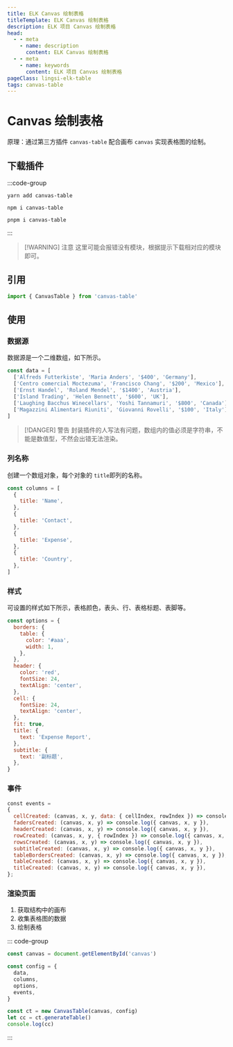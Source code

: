 ```yaml
---
title: ELK Canvas 绘制表格
titleTemplate: ELK Canvas 绘制表格
description: ELK 项目 Canvas 绘制表格
head:
  - - meta
    - name: description
      content: ELK Canvas 绘制表格
  - - meta
    - name: keywords
      content: ELK 项目 Canvas 绘制表格
pageClass: lingsi-elk-table
tags: canvas-table
---
```


# Canvas 绘制表格

原理：通过第三方插件 `canvas-table` 配合画布 `canvas` 实现表格图的绘制。

## 下载插件

:::code-group

```shell [yarn]
yarn add canvas-table
```

```shell [npm]
npm i canvas-table
```

```shell [pnpm]
pnpm i canvas-table
```

:::

> [!WARNING] 注意
> 这里可能会报错没有模块，根据提示下载相对应的模块即可。

## 引用

```javascript
import { CanvasTable } from 'canvas-table'
```

## 使用

### 数据源

数据源是一个二维数组，如下所示。

```javascript
const data = [
  ['Alfreds Futterkiste', 'Maria Anders', '$400', 'Germany'],
  ['Centro comercial Moctezuma', 'Francisco Chang', '$200', 'Mexico'],
  ['Ernst Handel', 'Roland Mendel', '$1400', 'Austria'],
  ['Island Trading', 'Helen Bennett', '$600', 'UK'],
  ['Laughing Bacchus Winecellars', 'Yoshi Tannamuri', '$800', 'Canada'],
  ['Magazzini Alimentari Riuniti', 'Giovanni Rovelli', '$100', 'Italy'],
]
```

> [!DANGER] 警告
> 封装插件的人写法有问题，数组内的值必须是字符串，不能是数值型，不然会出错无法渲染。

### 列名称

创建一个数组对象，每个对象的 `title`即列的名称。

```javascript
const columns = [
  {
    title: 'Name',
  },
  {
    title: 'Contact',
  },
  {
    title: 'Expense',
  },
  {
    title: 'Country',
  },
]
```

### 样式

可设置的样式如下所示，表格颜色，表头、行、表格标题、表脚等。

```javascript
const options = {
  borders: {
    table: {
      color: '#aaa',
      width: 1,
    },
  },
  header: {
    color: 'red',
    fontSize: 24,
    textAlign: 'center',
  },
  cell: {
    fontSize: 24,
    textAlign: 'center',
  },
  fit: true,
  title: {
    text: 'Expense Report',
  },
  subtitle: {
    text: '副标题',
  },
}
```

### 事件

```javascript
const events =
{
  cellCreated: (canvas, x, y, data: { cellIndex, rowIndex }) => console.log({ canvas, x, y, cellIndex, rowIndex }),
  fadersCreated: (canvas, x, y) => console.log({ canvas, x, y }),
  headerCreated: (canvas, x, y) => console.log({ canvas, x, y }),
  rowCreated: (canvas, x, y, { rowIndex }) => console.log({ canvas, x, y, rowIndex }),
  rowsCreated: (canvas, x, y) => console.log({ canvas, x, y }),
  subtitleCreated: (canvas, x, y) => console.log({ canvas, x, y }),
  tableBordersCreated: (canvas, x, y) => console.log({ canvas, x, y }),
  tableCreated: (canvas, x, y) => console.log({ canvas, x, y }),
  titleCreated: (canvas, x, y) => console.log({ canvas, x, y }),
};
```

### 渲染页面

1. 获取结构中的画布
2. 收集表格图的数据
3. 绘制表格

::: code-group

```javascript [获取结构中的画布]
const canvas = document.getElementById('canvas')
```

```javascript [收集表格图的数据]
const config = {
  data,
  columns,
  options,
  events,
}
```

```javascript [绘制表格]
const ct = new CanvasTable(canvas, config)
let cc = ct.generateTable()
console.log(cc)
```

:::

